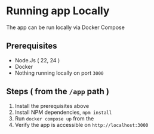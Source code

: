 # Running app Locally

The app can be run locally via Docker Compose

## Prerequisites

- Node.Js ( 22, 24 )
- Docker
- Nothing running locally on port `3000`

## Steps  ( from the `/app` path )
1. Install the prerequisites above
2. Install NPM dependencies, `npm install`
3. Run `docker compose up` from the
4. Verify the app is accessible on `http://localhost:3000`
